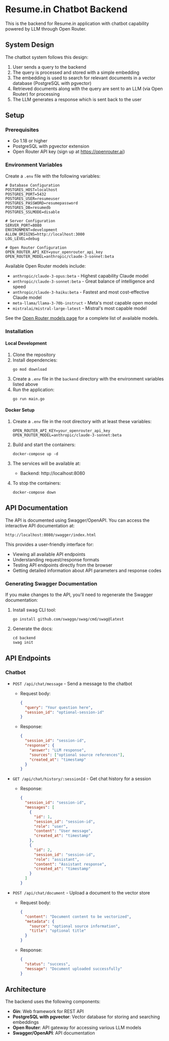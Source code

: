 # Resume.in Chatbot Backend

This is the backend for Resume.in application with chatbot capability powered by LLM through Open Router.

## System Design

The chatbot system follows this design:

1. User sends a query to the backend
2. The query is processed and stored with a simple embedding
3. The embedding is used to search for relevant documents in a vector database (PostgreSQL with pgvector)
4. Retrieved documents along with the query are sent to an LLM (via Open Router) for processing
5. The LLM generates a response which is sent back to the user

## Setup

### Prerequisites

- Go 1.18 or higher
- PostgreSQL with pgvector extension
- Open Router API key (sign up at https://openrouter.ai)

### Environment Variables

Create a `.env` file with the following variables:

```
# Database Configuration
POSTGRES_HOST=localhost
POSTGRES_PORT=5432
POSTGRES_USER=resumeuser
POSTGRES_PASSWORD=resumepassword
POSTGRES_DB=resumedb
POSTGRES_SSLMODE=disable

# Server Configuration
SERVER_PORT=8080
ENVIRONMENT=development
ALLOW_ORIGINS=http://localhost:3000
LOG_LEVEL=debug

# Open Router Configuration
OPEN_ROUTER_API_KEY=your_openrouter_api_key
OPEN_ROUTER_MODEL=anthropic/claude-3-sonnet:beta
```

Available Open Router models include:
- `anthropic/claude-3-opus:beta` - Highest capability Claude model
- `anthropic/claude-3-sonnet:beta` - Great balance of intelligence and speed
- `anthropic/claude-3-haiku:beta` - Fastest and most cost-effective Claude model
- `meta-llama/llama-3-70b-instruct` - Meta's most capable open model
- `mistralai/mistral-large-latest` - Mistral's most capable model

See the [Open Router models page](https://openrouter.ai/models) for a complete list of available models.

### Installation

#### Local Development

1. Clone the repository
2. Install dependencies:
   ```
   go mod download
   ```
3. Create a `.env` file in the `backend` directory with the environment variables listed above
4. Run the application:
   ```
   go run main.go
   ```

#### Docker Setup

1. Create a `.env` file in the root directory with at least these variables:
   ```
   OPEN_ROUTER_API_KEY=your_openrouter_api_key
   OPEN_ROUTER_MODEL=anthropic/claude-3-sonnet:beta
   ```

2. Build and start the containers:
   ```
   docker-compose up -d
   ```

3. The services will be available at:
   - Backend: http://localhost:8080

4. To stop the containers:
   ```
   docker-compose down
   ```

## API Documentation

The API is documented using Swagger/OpenAPI. You can access the interactive API documentation at:

```
http://localhost:8080/swagger/index.html
```

This provides a user-friendly interface for:
- Viewing all available API endpoints
- Understanding request/response formats
- Testing API endpoints directly from the browser
- Getting detailed information about API parameters and response codes

### Generating Swagger Documentation

If you make changes to the API, you'll need to regenerate the Swagger documentation:

1. Install swag CLI tool:
   ```
   go install github.com/swaggo/swag/cmd/swag@latest
   ```
   
2. Generate the docs:
   ```
   cd backend
   swag init
   ```

## API Endpoints

### Chatbot

- `POST /api/chat/message` - Send a message to the chatbot
  - Request body:
    ```json
    {
      "query": "Your question here",
      "session_id": "optional-session-id"
    }
    ```
  - Response:
    ```json
    {
      "session_id": "session-id",
      "response": {
        "answer": "LLM response",
        "sources": ["optional source references"],
        "created_at": "timestamp"
      }
    }
    ```

- `GET /api/chat/history/:sessionId` - Get chat history for a session
  - Response:
    ```json
    {
      "session_id": "session-id",
      "messages": [
        {
          "id": 1,
          "session_id": "session-id",
          "role": "user",
          "content": "User message",
          "created_at": "timestamp"
        },
        {
          "id": 2,
          "session_id": "session-id",
          "role": "assistant",
          "content": "Assistant response",
          "created_at": "timestamp"
        }
      ]
    }
    ```

- `POST /api/chat/document` - Upload a document to the vector store
  - Request body:
    ```json
    {
      "content": "Document content to be vectorized",
      "metadata": {
        "source": "optional source information",
        "title": "optional title"
      }
    }
    ```
  - Response:
    ```json
    {
      "status": "success",
      "message": "Document uploaded successfully"
    }
    ```

## Architecture

The backend uses the following components:

- **Gin**: Web framework for REST API
- **PostgreSQL with pgvector**: Vector database for storing and searching embeddings
- **Open Router**: API gateway for accessing various LLM models
- **Swagger/OpenAPI**: API documentation 